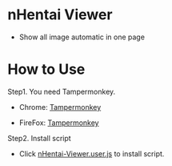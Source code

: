 # nHentai Viewer
- Show all image automatic in one page

# How to Use
Step1. You need Tampermonkey.

- Chrome: [Tampermonkey](https://chrome.google.com/webstore/detail/tampermonkey/dhdgffkkebhmkfjojejmpbldmpobfkfo?hl=zh-TW)
  
- FireFox: [Tampermonkey](https://addons.mozilla.org/zh-TW/firefox/addon/tampermonkey/)
  
Step2. Install script
- Click [nHentai-Viewer.user.js](https://github.com/MrDaDaDo/nHentai-Viewer/raw/master/nHentai-Viewer.user.js) to install script.
